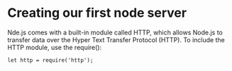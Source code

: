 # Creating our first node server

Nde.js comes with a built-in module called HTTP, which allows Node.js to transfer data over the Hyper Text Transfer Protocol (HTTP). To include the HTTP module, use the require():

`let http = require('http');`
